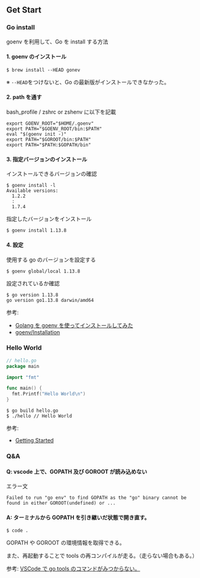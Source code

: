 ## Get Start

### Go install

goenv を利用して、Go を install する方法

#### 1. goenv のインストール

```shell
$ brew install --HEAD gonev
```

※ `--HEAD`をつけないと、Go の最新版がインストールできなかった。

#### 2. path を通す

bash_profile / zshrc or zshenv に以下を記載

```
export GOENV_ROOT="$HOME/.goenv"
export PATH="$GOENV_ROOT/bin:$PATH"
eval "$(goenv init -)"
export PATH="$GOROOT/bin:$PATH"
export PATH="$PATH:$GOPATH/bin"
```

#### 3. 指定バージョンのインストール

インストールできるバージョンの確認

```
$ goenv install -l
Available versions:
  1.2.2
  :
  1.7.4
```

指定したバージョンをインストール

```shell
$ goenv install 1.13.8
```

#### 4. 設定

使用する go のバージョンを設定する

```shell
$ goenv global/local 1.13.8
```

設定されているか確認

```shell
$ go version 1.13.8
go version go1.13.8 darwin/amd64
```

参考:

- [Golang を goenv を使ってインストールしてみた
  ](https://qiita.com/walkers/items/761b2a5e58849176a633)
- [goenv/Installation](https://github.com/syndbg/goenv/blob/master/INSTALL.md)

### Hello World

```go
// hello.go
package main

import "fmt"

func main() {
  fmt.Printf("Hello World\n")
}
```

```shell
$ go build hello.go
$ ./hello // Hello World
```

参考:

- [Getting Started
  ](https://golang.org/doc/install)

### Q&A

#### Q: vscode 上で、GOPATH 及び GOROOT が読み込めない

エラー文

```
Failed to run "go env" to find GOPATH as the "go" binary cannot be found in either GOROOT(undefined) or ...
```

#### A: ターミナルから GOPATH を引き継いだ状態で開き直す。

```shell
$ code .
```

GOPATH や GOROOT の環境情報を取得できる。

また、再起動することで tools の再コンパイルが走る。（走らない場合もある。）

参考:
[VSCode で go tools のコマンドがみつからない。
](https://qiita.com/tomlaw/items/df47acd61b70db3762e6)
